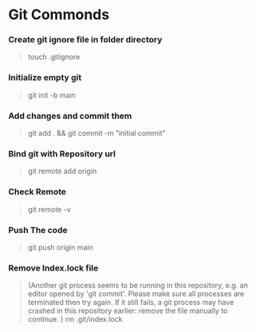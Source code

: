 # Git Commonds

### Create git ignore file in folder directory
> touch .gitignore

### Initialize empty git
> git init -b main

### Add changes and commit them
> git add . && git commit -m "initial commit"

### Bind git with Repository url
> git remote add origin <REMOTE-URL>
  
### Check Remote 
> git remote -v
  
### Push The code
> git push origin main
  
### Remove Index.lock file 
> (Another git process seems to be running in this repository, e.g.
an editor opened by 'git commit'. Please make sure all processes
are terminated then try again. If it still fails, a git process
may have crashed in this repository earlier:
remove the file manually to continue.
)
> rm .git/index.lock
